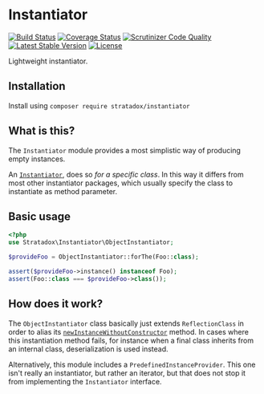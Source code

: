 # Instantiator

[![Build Status](https://travis-ci.org/Stratadox/Instantiator.svg?branch=master)](https://travis-ci.org/Stratadox/Instantiator)
[![Coverage Status](https://coveralls.io/repos/github/Stratadox/Instantiator/badge.svg?branch=master)](https://coveralls.io/github/Stratadox/Instantiator?branch=master)
[![Scrutinizer Code Quality](https://scrutinizer-ci.com/g/Stratadox/Instantiator/badges/quality-score.png?b=master)](https://scrutinizer-ci.com/g/Stratadox/Instantiator/?branch=master)
[![Latest Stable Version](https://poser.pugx.org/stratadox/instantiator/v/stable)](https://packagist.org/packages/stratadox/instantiator)
[![License](https://poser.pugx.org/stratadox/instantiator/license)](https://packagist.org/packages/stratadox/instantiator)

Lightweight instantiator.

## Installation

Install using `composer require stratadox/instantiator`

## What is this?

The `Instantiator` module provides a most simplistic way of producing empty 
instances.

An [`Instantiator`](https://github.com/Stratadox/Instantiator/blob/master/contract/Instantiator.php), 
does so *for a specific class*.
In this way it differs from most other instantiator packages, which usually 
specify the class to instantiate as method parameter.

## Basic usage

```php
<?php
use Stratadox\Instantiator\ObjectInstantiator;

$provideFoo = ObjectInstantiator::forThe(Foo::class);

assert($provideFoo->instance() instanceof Foo);
assert(Foo::class === $provideFoo->class());
```

## How does it work?

The `ObjectInstantiator` class basically just extends `ReflectionClass` in order 
to alias its [`newInstanceWithoutConstructor`](http://php.net/manual/en/reflectionclass.newinstancewithoutconstructor.php)
method.
In cases where this instantiation method fails, for instance when a final class
inherits from an internal class, deserialization is used instead.

Alternatively, this module includes a `PredefinedInstanceProvider`. This one 
isn't really an instantiator, but rather an iterator, but that does not stop it 
from implementing the `Instantiator` interface.
